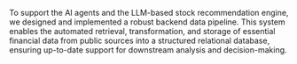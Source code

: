 To support the AI agents and the LLM-based stock recommendation engine, we designed and implemented a robust backend data pipeline. This system enables the automated retrieval, 
transformation, and storage of essential financial data from public sources into a structured relational database, ensuring up-to-date support for downstream analysis and decision-making.
